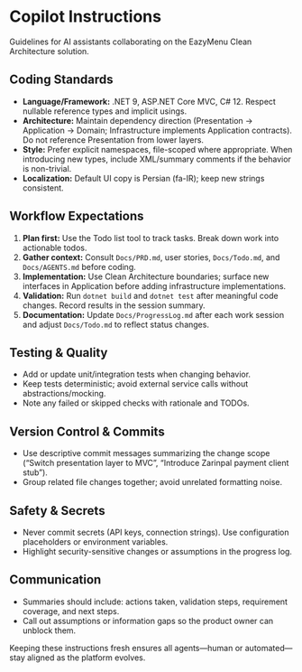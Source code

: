 # Copilot Instructions

Guidelines for AI assistants collaborating on the EazyMenu Clean Architecture solution.

## Coding Standards
- **Language/Framework:** .NET 9, ASP.NET Core MVC, C# 12. Respect nullable reference types and implicit usings.
- **Architecture:** Maintain dependency direction (Presentation → Application → Domain; Infrastructure implements Application contracts). Do not reference Presentation from lower layers.
- **Style:** Prefer explicit namespaces, file-scoped where appropriate. When introducing new types, include XML/summary comments if the behavior is non-trivial.
- **Localization:** Default UI copy is Persian (fa-IR); keep new strings consistent.

## Workflow Expectations
1. **Plan first:** Use the Todo list tool to track tasks. Break down work into actionable todos.
2. **Gather context:** Consult `Docs/PRD.md`, user stories, `Docs/Todo.md`, and `Docs/AGENTS.md` before coding.
3. **Implementation:** Use Clean Architecture boundaries; surface new interfaces in Application before adding infrastructure implementations.
4. **Validation:** Run `dotnet build` and `dotnet test` after meaningful code changes. Record results in the session summary.
5. **Documentation:** Update `Docs/ProgressLog.md` after each work session and adjust `Docs/Todo.md` to reflect status changes.

## Testing & Quality
- Add or update unit/integration tests when changing behavior.
- Keep tests deterministic; avoid external service calls without abstractions/mocking.
- Note any failed or skipped checks with rationale and TODOs.

## Version Control & Commits
- Use descriptive commit messages summarizing the change scope (“Switch presentation layer to MVC”, “Introduce Zarinpal payment client stub”).
- Group related file changes together; avoid unrelated formatting noise.

## Safety & Secrets
- Never commit secrets (API keys, connection strings). Use configuration placeholders or environment variables.
- Highlight security-sensitive changes or assumptions in the progress log.

## Communication
- Summaries should include: actions taken, validation steps, requirement coverage, and next steps.
- Call out assumptions or information gaps so the product owner can unblock them.

Keeping these instructions fresh ensures all agents—human or automated—stay aligned as the platform evolves.
